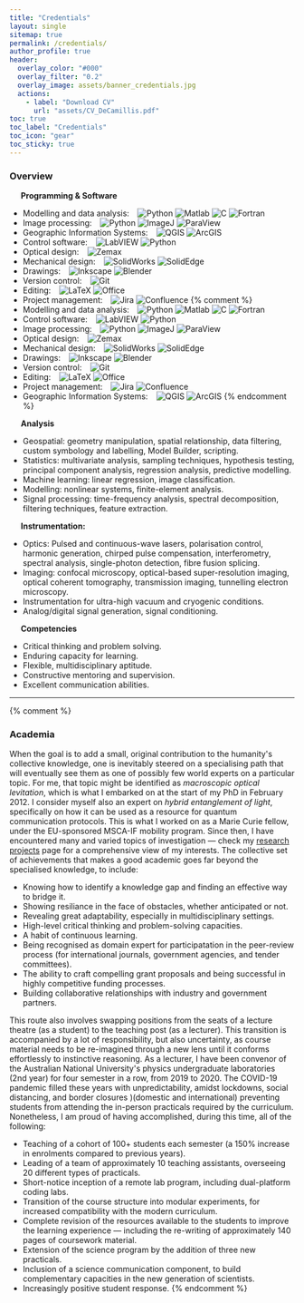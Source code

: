 ```yaml
---
title: "Credentials"
layout: single
sitemap: true
permalink: /credentials/
author_profile: true
header:
  overlay_color: "#000"
  overlay_filter: "0.2"
  overlay_image: assets/banner_credentials.jpg
  actions:
    - label: "Download CV"
      url: "assets/CV_DeCamillis.pdf"
toc: true
toc_label: "Credentials"
toc_icon: "gear"
toc_sticky: true
---
```


### Overview

<i class="fas fa-laptop-code" style="margin: 10px;"></i>
**Programming & Software**

* Modelling and data analysis: &ensp; 
![Python](https://img.shields.io/badge/Python-3776AB?logo=python&logoColor=fff)
![Matlab](https://img.shields.io/badge/MATLAB%C2%AE-orange)
![C](https://img.shields.io/badge/C-A8B9CC?logo=c&logoColor=000)
![Fortran](https://img.shields.io/badge/Fortran-734F96?logo=fortran&logoColor=fff)
* Image processing: &ensp; 
![Python](https://img.shields.io/badge/Python-3776AB?logo=python&logoColor=fff)
![ImageJ](https://img.shields.io/badge/ImageJ-04b9bf?logo=imagej&logoColor=fff)
![ParaView](https://img.shields.io/badge/ParaView-9F2121)
* Geographic Information Systems: &ensp;
![QGIS](https://img.shields.io/badge/QGIS-589632?logo=qgis&logoColor=fff)
![ArcGIS](https://img.shields.io/badge/ArcGIS-2C7AC3?logo=arcgis&logoColor=fff)
* Control software: &ensp; 
![LabVIEW](https://img.shields.io/badge/LabVIEW-FFDB00?logo=labview&logoColor=000) 
![Python](https://img.shields.io/badge/Python-3776AB?logo=python&logoColor=fff)
* Optical design: &ensp; 
![Zemax](https://img.shields.io/badge/Zemax-FFB71B?logo=ansys&logoColor=000)
* Mechanical design: &ensp; 
![SolidWorks](https://img.shields.io/badge/SolidWorks-DA291C)
![SolidEdge](https://img.shields.io/badge/SolidEdge-1b3e82)
* Drawings: &ensp; 
![Inkscape](https://img.shields.io/badge/Inkscape-000000?logo=inkscape&logoColor=fff)
![Blender](https://img.shields.io/badge/Blender-E87D0D?logo=blender&logoColor=fff)
* Version control: &ensp; 
![Git](https://img.shields.io/badge/Git-F05032?logo=git&logoColor=fff)
* Editing: &ensp; 
![LaTeX](https://img.shields.io/badge/LaTeX-008080?logo=latex&logoColor=fff)
![Office](https://img.shields.io/badge/Office-a8340d?logo=microsoft&logoColor=008080)
* Project management: &ensp;
![Jira](https://img.shields.io/badge/Jira-0052CC?logo=jira&logoColor=fff)
![Confluence](https://img.shields.io/badge/Confluence-172B4D?logo=confluence&logoColor=fff)
{% comment %}
* Modelling and data analysis: &ensp; 
![Python](https://img.shields.io/badge/Python-fff?logo=python&logoColor=3776AB)
![Matlab](https://img.shields.io/badge/MATLAB%C2%AE-orange?style=plastic&amp)
![C](https://img.shields.io/badge/C-fff?logo=c&logoColor=A8B9CC)
![Fortran](https://img.shields.io/badge/Fortran-fff?logo=fortran&logoColor=734F96)
* Control software: &ensp; 
![LabVIEW](https://img.shields.io/badge/LabVIEW-fff?logo=labview&logoColor=FFDB00) 
![Python](https://img.shields.io/badge/Python-fff?logo=python&logoColor=3776AB)
* Image processing: &ensp; 
![Python](https://img.shields.io/badge/Python-fff?logo=python&logoColor=3776AB)
![ImageJ](https://img.shields.io/badge/ImageJ-fff?logo=imagej&logoColor=00D8E0)
![ParaView](https://img.shields.io/badge/ParaView-blue?)
* Optical design: &ensp; 
![Zemax](https://img.shields.io/badge/Zemax-fff?logo=ansys&logoColor=FFB71B)
* Mechanical design: &ensp; 
![SolidWorks](https://img.shields.io/badge/SolidWorks-fff?)
![SolidEdge](https://img.shields.io/badge/SolidEdge-fff?)
* Drawings: &ensp; 
![Inkscape](https://img.shields.io/badge/Inkscape-999?logo=inkscape&logoColor=000000)
![Blender](https://img.shields.io/badge/Blender-999?logo=blender&logoColor=E87D0D)
* Version control: &ensp; 
![Git](https://img.shields.io/badge/Git-999?logo=git&logoColor=F05032)
* Editing: &ensp; 
![LaTeX](https://img.shields.io/badge/LaTeX-999?logo=latex&logoColor=008080)
![Office](https://img.shields.io/badge/Office-999?logo=office&logoColor=008080)
* Project management: &ensp;
![Jira](https://img.shields.io/badge/Jira-999?logo=jira&logoColor=0052CC)
![Confluence](https://img.shields.io/badge/Confluence-999?logo=confluence&logoColor=172B4D)
* Geographic Information Systems: &ensp;
![QGIS](https://img.shields.io/badge/QGIS-999?logo=qgis&logoColor=589632)
![ArcGIS](https://img.shields.io/badge/ArcGIS-999?logo=arcgis&logoColor=2C7AC3)
{% endcomment %}

<i class="fas fa-chart-line" style="margin: 10px;"></i>
**Analysis**
- Geospatial: geometry manipulation, spatial relationship, data filtering, custom symbology and labelling, Model Builder, scripting.
- Statistics: multivariate analysis, sampling techniques, hypothesis testing, principal component analysis, regression analysis, predictive modelling.
- Machine learning: linear regression, image classification.
- Modelling: nonlinear systems, finite-element analysis.
- Signal processing: time-frequency analysis, spectral decomposition, filtering techniques, feature extraction.

<i class="fas fa-tools" style="margin: 10px;"></i>
**Instrumentation:**
- Optics: Pulsed and continuous-wave lasers, polarisation control, harmonic generation, chirped pulse compensation, interferometry, spectral analysis, single-photon detection, fibre fusion splicing.
- Imaging: confocal microscopy, optical-based super-resolution imaging, optical coherent tomography, transmission imaging, tunnelling electron microscopy.
- Instrumentation for ultra-high vacuum and cryogenic conditions.
- Analog/digital signal generation, signal conditioning.


<i class="fas fa-briefcase" style="margin: 10px;"></i>
**Competencies**
- Critical thinking and problem solving.
- Enduring capacity for learning.
- Flexible, multidisciplinary aptitude.
- Constructive mentoring and supervision.
- Excellent communication abilities.

---

{% comment %}
### Academia

When the goal is to add a small, original contribution to the humanity's collective knowledge, one is inevitably steered on a specialising path that will eventually see them as one of possibly few world experts on a particular topic. For me, that topic might be identified as *macroscopic optical levitation*, which is what I embarked on at the start of my PhD in February 2012. I consider myself also an expert on *hybrid entanglement of light*, specifically on how it can be used as a resource for quantum communication protocols. This is what I worked on as a Marie Curie fellow, under the EU-sponsored MSCA-IF mobility program. Since then, I have encountered many and varied topics of investigation — check my [research projects](/research/) page for a comprehensive view of my interests. The collective set of achievements that makes a good academic goes far beyond the specialised knowledge, to include:
- Knowing how to identify a knowledge gap and finding an effective way to bridge it.
- Showing resiliance in the face of obstacles, whether anticipated or not.
- Revealing great adaptability, especially in multidisciplinary settings.
- High-level critical thinking and problem-solving capacities.
- A habit of continuous learning.
- Being recognised as domain expert for participatation in the peer-review process (for international journals, government agencies, and tender committees).
- The ability to craft compelling grant proposals and being successful in highly competitive funding processes.
- Building collaborative relationships with industry and government partners.

This route also involves swapping positions from the seats of a lecture theatre (as a student) to the teaching post (as a lecturer). This transition is accompanied by a lot of responsibility, but also uncertainty, as course material needs to be re-imagined through a new lens until it conforms effortlessly to instinctive reasoning. As a lecturer, I have been convenor of the Australian National University's physics undergraduate laboratories (2nd year) for four semester in a row, from 2019 to 2020. The COVID-19 pandemic filled these years with unpredictability, amidst lockdowns, social distancing, and border closures )(domestic and international) preventing students from attending the in-person practicals required by the curriculum. Nonetheless, I am proud of having accomplished, during this time, all of the following:
- Teaching of a cohort of 100+ students each semester (a 150% increase in enrolments compared to previous years).
- Leading of a team of approximately 10 teaching assistants, overseeing 20 different types of practicals.
- Short-notice inception of a remote lab program, including dual-platform coding labs.
- Transition of the course structure into modular experiments, for increased compatibility with the modern curriculum.
- Complete revision of the resources available to the students to improve the learning experience — including the re-writing of approximately 140 pages of coursework material.
- Extension of the science program by the addition of three new practicals.
- Inclusion of a science communication component, to build complementary capacities in the new generation of scientists.
- Increasingly positive student response.
{% endcomment %}